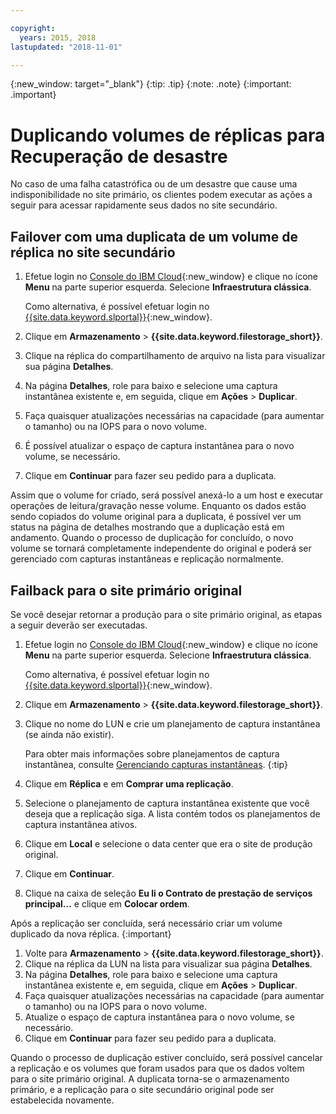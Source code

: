 ```yaml
---

copyright:
  years: 2015, 2018
lastupdated: "2018-11-01"

---
```


{:new_window: target="_blank"}
{:tip: .tip}
{:note: .note}
{:important: .important}


# Duplicando volumes de réplicas para Recuperação de desastre

No caso de uma falha catastrófica ou de um desastre que cause uma indisponibilidade no site primário, os clientes podem executar as ações a seguir para acessar rapidamente seus dados no site secundário. 

## Failover com uma duplicata de um volume de réplica no site secundário

1. Efetue login no [Console do IBM Cloud](https://console.bluemix.net/catalog/){:new_window} e clique no ícone **Menu** na parte superior esquerda. Selecione **Infraestrutura clássica**. 

   Como alternativa, é possível efetuar login no [{{site.data.keyword.slportal}}](https://control.softlayer.com/){:new_window}.
2. Clique em **Armazenamento** > **{{site.data.keyword.filestorage_short}}**.
3. Clique na réplica do compartilhamento de arquivo na lista para visualizar sua página **Detalhes**. 
4. Na página **Detalhes**, role para baixo e selecione uma captura instantânea existente e, em seguida, clique em **Ações** > **Duplicar**.
5. Faça quaisquer atualizações necessárias na capacidade (para aumentar o tamanho) ou na IOPS para o novo volume.
6. É possível atualizar o espaço de captura instantânea para o novo volume, se necessário.
7. Clique em **Continuar** para fazer seu pedido para a duplicata.

Assim que o volume for criado, será possível anexá-lo a um host e executar operações de leitura/gravação nesse volume. Enquanto os dados estão sendo copiados do volume original para a duplicata, é possível ver um status na página de detalhes mostrando que a duplicação está em andamento. Quando o processo de duplicação for concluído, o novo volume se tornará completamente independente do original e poderá ser gerenciado com capturas instantâneas e replicação normalmente.

## Failback para o site primário original

Se você desejar retornar a produção para o site primário original, as etapas a seguir deverão ser executadas.

1. Efetue login no [Console do IBM Cloud](https://console.bluemix.net/catalog/){:new_window} e clique no ícone **Menu** na parte superior esquerda. Selecione **Infraestrutura clássica**. 

   Como alternativa, é possível efetuar login no [{{site.data.keyword.slportal}}](https://control.softlayer.com/){:new_window}.
2. Clique em **Armazenamento** > **{{site.data.keyword.filestorage_short}}**.
3. Clique no nome do LUN e crie um planejamento de captura instantânea (se ainda não existir). 

   Para obter mais informações sobre planejamentos de captura instantânea, consulte [Gerenciando capturas instantâneas](working-with-snapshots.html#adding-a-snapshot-schedule).
   {:tip}
4. Clique em **Réplica** e em **Comprar uma replicação**.
5. Selecione o planejamento de captura instantânea existente que você deseja que a replicação siga. A lista contém todos os planejamentos de captura instantânea ativos. 
6. Clique em **Local** e selecione o data center que era o site de produção original.
7. Clique em **Continuar**.
8. Clique na caixa de seleção **Eu li o Contrato de prestação de serviços principal…** e clique em **Colocar ordem**.

Após a replicação ser concluída, será necessário criar um volume duplicado da nova réplica.
{:important}

1. Volte para **Armazenamento** > **{{site.data.keyword.filestorage_short}}**.
2. Clique na réplica da LUN na lista para visualizar sua página **Detalhes**.
3. Na página **Detalhes**, role para baixo e selecione uma captura instantânea existente e, em seguida, clique em **Ações** > **Duplicar**.
4. Faça quaisquer atualizações necessárias na capacidade (para aumentar o tamanho) ou na IOPS para o novo volume.
5. Atualize o espaço de captura instantânea para o novo volume, se necessário.
6. Clique em **Continuar** para fazer seu pedido para a duplicata.

Quando o processo de duplicação estiver concluído, será possível cancelar a replicação e os volumes que foram usados para que os dados voltem para o site primário original. A duplicata torna-se o armazenamento primário, e a replicação para o site secundário original pode ser estabelecida novamente.
